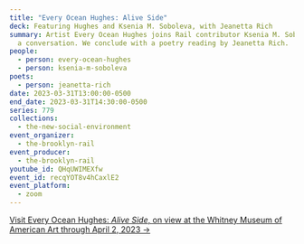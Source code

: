 ```yaml
---
title: "Every Ocean Hughes: Alive Side"
deck: Featuring Hughes and Ksenia M. Soboleva, with Jeanetta Rich
summary: Artist Every Ocean Hughes joins Rail contributor Ksenia M. Soboleva for
  a conversation. We conclude with a poetry reading by Jeanetta Rich.
people:
  - person: every-ocean-hughes
  - person: ksenia-m-soboleva
poets:
  - person: jeanetta-rich
date: 2023-03-31T13:00:00-0500
end_date: 2023-03-31T14:30:00-0500
series: 779
collections:
  - the-new-social-environment
event_organizer:
  - the-brooklyn-rail
event_producer:
  - the-brooklyn-rail
youtube_id: QHqUWIMEXfw
event_id: recqYOT8v4hCaxlE2
event_platform:
  - zoom
---
```

[Visit Every Ocean Hughes: *Alive Side*, on view at the Whitney Museum of American Art through April 2, 2023 →](https://whitney.org/exhibitions/every-ocean-hughes)
